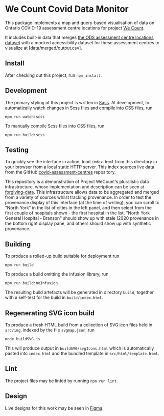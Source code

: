 # We Count Covid Data Monitor

This package implements a map and query-based visualisation of data on Ontario COVID-19 assessment centre locations for
project [We Count](https://wecount.inclusivedesign.ca/).

It includes built-in data that merges [the ODS assessment centre locations dataset](https://data.ontario.ca/dataset/covid-19-assessment-centre-locations)
with a mocked accessibility dataset for these assessment centres to visualize at [data/merged/output.csv].

## Install

After checking out this project, run `npm install`.

## Development

The primary styling of this project is written in [Sass](https://sass-lang.com/). At development, to automatically
watch changes in Scss files and compile into CSS files, run

    npm run watch:scss

To manually compile Scss files into CSS files, run

    npm run build:scss

## Testing

To quickly see the interface in action, load `index.html` from this directory in your browser from a local static HTTP server.
This index sources live data from the GitHub [covid-assessment-centres](https://github.com/inclusive-design/covid-assessment-centres) repository.

This repository is a demonstration of Project WeCount's pluralistic data infrastructure, whose implementation and
description can be seen at [forgiving-data](https://github.com/inclusive-design/forgiving-data). This infrastructure
allows data to be aggregated and merged from a variety of sources whilst tracking provenance. In order to test the
provenance display of this interface (at the time of writing), you can scroll to "North York" in the list of cities
in the left panel, and then select from the first couple of hospitals shown - the first hospital in the list,
"North York General Hospital - Branson" should show up with stale (2020 provenance in the bottom right display
pane, and others should show up with synthetic provenance.

## Building

To produce a rolled-up build suitable for deployment run

    npm run build

To produce a build omitting the Infusion library, run

    npm run build:noInfusion

The resulting build artefacts will be generated in directory `build`, together with a self-test for the build in
`build/index.html`.

## Regenerating SVG icon build

To produce a fresh HTML build from a collection of SVG icon files held in `src/img`, indexed by the file `svgmap.json`, run

    node buildSVG.js

This will produce output in `buildSVG/svgIcons.html` which is automatically pasted into `index.html` and the
bundled template in `src/html/template.html`.

## Lint

The project files may be linted by running `npm run lint`.

## Design 
Live designs for this work may be seen in 
[Figma](https://www.figma.com/file/0lcLol3X5MmOXackT2YbHJ/WeCount-website?node-id=2291%3A0).
